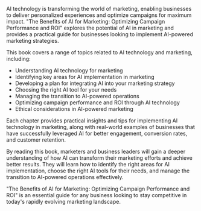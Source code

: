 
AI technology is transforming the world of marketing, enabling businesses to deliver personalized experiences and optimize campaigns for maximum impact. "The Benefits of AI for Marketing: Optimizing Campaign Performance and ROI" explores the potential of AI in marketing and provides a practical guide for businesses looking to implement AI-powered marketing strategies.

This book covers a range of topics related to AI technology and marketing, including:

* Understanding AI technology for marketing
* Identifying key areas for AI implementation in marketing
* Developing a plan for integrating AI into your marketing strategy
* Choosing the right AI tool for your needs
* Managing the transition to AI-powered operations
* Optimizing campaign performance and ROI through AI technology
* Ethical considerations in AI-powered marketing

Each chapter provides practical insights and tips for implementing AI technology in marketing, along with real-world examples of businesses that have successfully leveraged AI for better engagement, conversion rates, and customer retention.

By reading this book, marketers and business leaders will gain a deeper understanding of how AI can transform their marketing efforts and achieve better results. They will learn how to identify the right areas for AI implementation, choose the right AI tools for their needs, and manage the transition to AI-powered operations effectively.

"The Benefits of AI for Marketing: Optimizing Campaign Performance and ROI" is an essential guide for any business looking to stay competitive in today's rapidly evolving marketing landscape.
